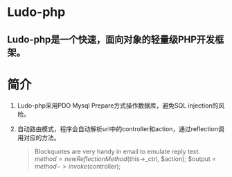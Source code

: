 # Ludo-php
## Ludo-php是一个快速，面向对象的轻量级PHP开发框架。


# 简介
1. Ludo-php采用PDO Mysql Prepare方式操作数据库，避免SQL injection的风险。
2. 自动路由模式，程序会自动解析url中的controller和action，通过reflection调用对应的方法。
    
    > Blockquotes are very handy in email to emulate reply text.
    > $method = new ReflectionMethod($this->_ctrl, $action);
    > $output = $method->invoke($controller);